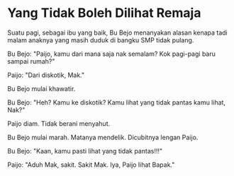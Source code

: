 # Yang Tidak Boleh Dilihat Remaja



Suatu pagi, sebagai ibu yang baik, Bu Bejo menanyakan alasan kenapa tadi malam anaknya yang masih duduk di bangku SMP tidak pulang.

Bu Bejo: "Paijo, kamu dari mana saja nak semalam? Kok pagi-pagi baru sampai rumah?"

Paijo: "Dari diskotik, Mak."

Bu Bejo mulai khawatir.

Bu Bejo: "Heh? Kamu ke diskotik? Kamu lihat yang tidak pantas kamu lihat, Nak?"

Paijo diam. Tidak berani menyahut.

Bu Bejo mulai marah. Matanya mendelik. Dicubitnya lengan Paijo.

Bu Bejo: "Kaan, kamu pasti lihat yang tidak pantas!!!"

Paijo: "Aduh Mak, sakit. Sakit Mak. Iya, Paijo lihat Bapak."
